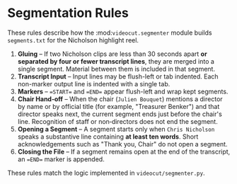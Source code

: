 # Segmentation Rules

These rules describe how the :mod:`videocut.segmenter` module builds `segments.txt` for the Nicholson highlight reel.

1. **Gluing** – If two Nicholson clips are less than 30 seconds apart **or separated by four or fewer transcript lines**, they are merged into a single segment. Material between them is included in that segment.
2. **Transcript Input** – Input lines may be flush-left or tab indented. Each non-marker output line is indented with a single tab.
3. **Markers** – `=START=` and `=END=` appear flush-left and wrap kept segments.
4. **Chair Hand‑off** – When the chair (`Julien Bouquet`) mentions a director by name or by official title (for example, "Treasurer Benker") and that director speaks next, the current segment ends just before the chair's line. Recognition of staff or non‑directors does not end the segment.
5. **Opening a Segment** – A segment starts only when `Chris Nicholson` speaks a substantive line containing **at least ten words**. Short acknowledgements such as "Thank you, Chair" do not open a segment.
6. **Closing the File** – If a segment remains open at the end of the transcript, an `=END=` marker is appended.

These rules match the logic implemented in `videocut/segmenter.py`.
